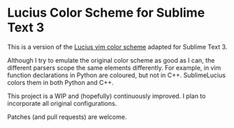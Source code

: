 Lucius Color Scheme for Sublime Text 3
======================================

This is a version of the
[Lucius vim color scheme](https://github.com/jonathanfilip/vim-lucius) adapted
for Sublime Text 3.

Although I try to emulate the original color scheme as good as I can,
the different parsers scope the same elements differently.
For example,
in vim function declarations in Python are coloured,
but not in C++.
SublimeLucius colors them in both Python and C++.

This project is a WIP and (hopefully) continuously improved.
I plan to incorporate all original configurations.

Patches (and pull requests) are welcome.
